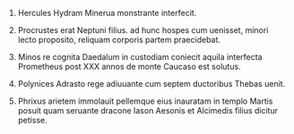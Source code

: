 1. Hercules Hydram Minerua monstrante interfecit.

2. Procrustes erat Neptuni filius. ad hunc hospes cum uenisset, minori lecto proposito, reliquam corporis partem praecidebat.

3. Minos re cognita Daedalum in custodiam coniecit aquila interfecta Prometheus post ⅩⅩⅩ annos de monte Caucaso est solutus.

4. Polynices Adrasto rege adiuuante cum septem ductoribus Thebas uenit.

5. Phrixus arietem immolauit pellemque eius inauratam in templo Martis posuit quam seruante dracone Iason Aesonis et Alcimedis filius dicitur petisse.
